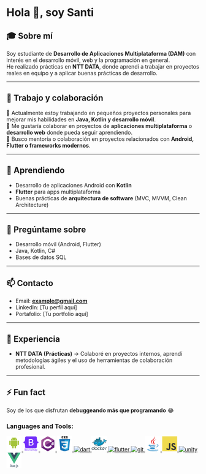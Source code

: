 # Hola 👋, soy Santi  

## 🎓 Sobre mí  
Soy estudiante de **Desarrollo de Aplicaciones Multiplataforma (DAM)** con interés en el desarrollo móvil, web y la programación en general.  
He realizado prácticas en **NTT DATA**, donde aprendí a trabajar en proyectos reales en equipo y a aplicar buenas prácticas de desarrollo.  

---

## 💼 Trabajo y colaboración  
🔭 Actualmente estoy trabajando en pequeños proyectos personales para mejorar mis habilidades en **Java, Kotlin y desarrollo móvil**.  
👯 Me gustaría colaborar en proyectos de **aplicaciones multiplataforma** o **desarrollo web** donde pueda seguir aprendiendo.  
🤝 Busco mentoría o colaboración en proyectos relacionados con **Android, Flutter o frameworks modernos**.  

---

## 🌱 Aprendiendo  
- Desarrollo de aplicaciones Android con **Kotlin**  
- **Flutter** para apps multiplataforma  
- Buenas prácticas de **arquitectura de software** (MVC, MVVM, Clean Architecture)  

---

## 💬 Pregúntame sobre  
- Desarrollo móvil (Android, Flutter)  
- Java, Kotlin, C#  
- Bases de datos SQL  

---

## 📫 Contacto  
- Email: **example@gmail.com**  
- LinkedIn: [Tu perfil aquí]  
- Portafolio: [Tu portfolio aquí]  

---

## 📄 Experiencia  
- **NTT DATA (Prácticas)** → Colaboré en proyectos internos, aprendí metodologías ágiles y el uso de herramientas de colaboración profesional.  

---

## ⚡ Fun fact  
Soy de los que disfrutan **debuggeando más que programando** 😂  


</p>

<h3 align="left">Languages and Tools:</h3>
<p align="left"> <a href="https://developer.android.com" target="_blank" rel="noreferrer"> <img src="https://raw.githubusercontent.com/devicons/devicon/master/icons/android/android-original-wordmark.svg" alt="android" width="40" height="40"/> </a> <a href="https://getbootstrap.com" target="_blank" rel="noreferrer"> <img src="https://raw.githubusercontent.com/devicons/devicon/master/icons/bootstrap/bootstrap-plain-wordmark.svg" alt="bootstrap" width="40" height="40"/> </a> <a href="https://www.w3schools.com/cs/" target="_blank" rel="noreferrer"> <img src="https://raw.githubusercontent.com/devicons/devicon/master/icons/csharp/csharp-original.svg" alt="csharp" width="40" height="40"/> </a> <a href="https://www.w3schools.com/css/" target="_blank" rel="noreferrer"> <img src="https://raw.githubusercontent.com/devicons/devicon/master/icons/css3/css3-original-wordmark.svg" alt="css3" width="40" height="40"/> </a> <a href="https://dart.dev" target="_blank" rel="noreferrer"> <img src="https://www.vectorlogo.zone/logos/dartlang/dartlang-icon.svg" alt="dart" width="40" height="40"/> </a> <a href="https://www.docker.com/" target="_blank" rel="noreferrer"> <img src="https://raw.githubusercontent.com/devicons/devicon/master/icons/docker/docker-original-wordmark.svg" alt="docker" width="40" height="40"/> </a> <a href="https://flutter.dev" target="_blank" rel="noreferrer"> <img src="https://www.vectorlogo.zone/logos/flutterio/flutterio-icon.svg" alt="flutter" width="40" height="40"/> </a> <a href="https://git-scm.com/" target="_blank" rel="noreferrer"> <img src="https://www.vectorlogo.zone/logos/git-scm/git-scm-icon.svg" alt="git" width="40" height="40"/> </a> <a href="https://www.java.com" target="_blank" rel="noreferrer"> <img src="https://raw.githubusercontent.com/devicons/devicon/master/icons/java/java-original.svg" alt="java" width="40" height="40"/> </a> <a href="https://developer.mozilla.org/en-US/docs/Web/JavaScript" target="_blank" rel="noreferrer"> <img src="https://raw.githubusercontent.com/devicons/devicon/master/icons/javascript/javascript-original.svg" alt="javascript" width="40" height="40"/> </a> <a href="https://unity.com/" target="_blank" rel="noreferrer"> <img src="https://www.vectorlogo.zone/logos/unity3d/unity3d-icon.svg" alt="unity" width="40" height="40"/> </a> <a href="https://vuejs.org/" target="_blank" rel="noreferrer"> <img src="https://raw.githubusercontent.com/devicons/devicon/master/icons/vuejs/vuejs-original-wordmark.svg" alt="vuejs" width="40" height="40"/> </a> </p>
